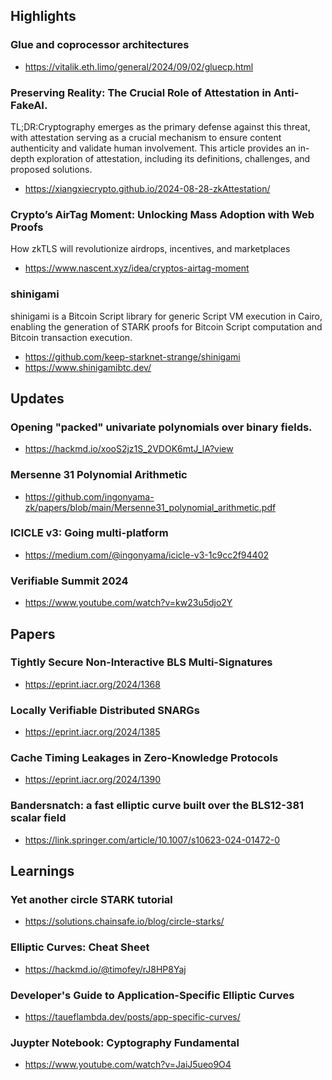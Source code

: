 ## Highlights

### Glue and coprocessor architectures
- <https://vitalik.eth.limo/general/2024/09/02/gluecp.html>
### Preserving Reality: The Crucial Role of Attestation in Anti-FakeAI.
TL;DR:Cryptography emerges as the primary defense against this threat, with attestation serving as a crucial mechanism to ensure content authenticity and validate human involvement. This article provides an in-depth exploration of attestation, including its definitions, challenges, and proposed solutions.
- <https://xiangxiecrypto.github.io/2024-08-28-zkAttestation/>

### Crypto’s AirTag Moment: Unlocking Mass Adoption with Web Proofs
How zkTLS will revolutionize airdrops, incentives, and marketplaces
- <https://www.nascent.xyz/idea/cryptos-airtag-moment>


### shinigami
shinigami is a Bitcoin Script library for generic Script VM execution in Cairo, enabling the generation of STARK proofs for Bitcoin Script computation and Bitcoin transaction execution.
- <https://github.com/keep-starknet-strange/shinigami>
- <https://www.shinigamibtc.dev/>

## Updates
### Opening "packed" univariate polynomials over binary fields.
- <https://hackmd.io/xooS2jz1S_2VDOK6mtJ_lA?view>

### Mersenne 31 Polynomial Arithmetic
- <https://github.com/ingonyama-zk/papers/blob/main/Mersenne31_polynomial_arithmetic.pdf>
### ICICLE v3: Going multi-platform
- <https://medium.com/@ingonyama/icicle-v3-1c9cc2f94402>
### Verifiable Summit 2024
- <https://www.youtube.com/watch?v=kw23u5djo2Y>

## Papers
### Tightly Secure Non-Interactive BLS Multi-Signatures
- <https://eprint.iacr.org/2024/1368>
### Locally Verifiable Distributed SNARGs
- <https://eprint.iacr.org/2024/1385>
### Cache Timing Leakages in Zero-Knowledge Protocols
- <https://eprint.iacr.org/2024/1390>
### Bandersnatch: a fast elliptic curve built over the BLS12-381 scalar field
- <https://link.springer.com/article/10.1007/s10623-024-01472-0>

## Learnings
### Yet another circle STARK tutorial
- <https://solutions.chainsafe.io/blog/circle-starks/>
### Elliptic Curves: Cheat Sheet
- <https://hackmd.io/@timofey/rJ8HP8Yaj>
### Developer's Guide to Application-Specific Elliptic Curves
- <https://taueflambda.dev/posts/app-specific-curves/>
### Juypter Notebook: Cyptography Fundamental
- <https://www.youtube.com/watch?v=JaiJ5ueo9O4>
